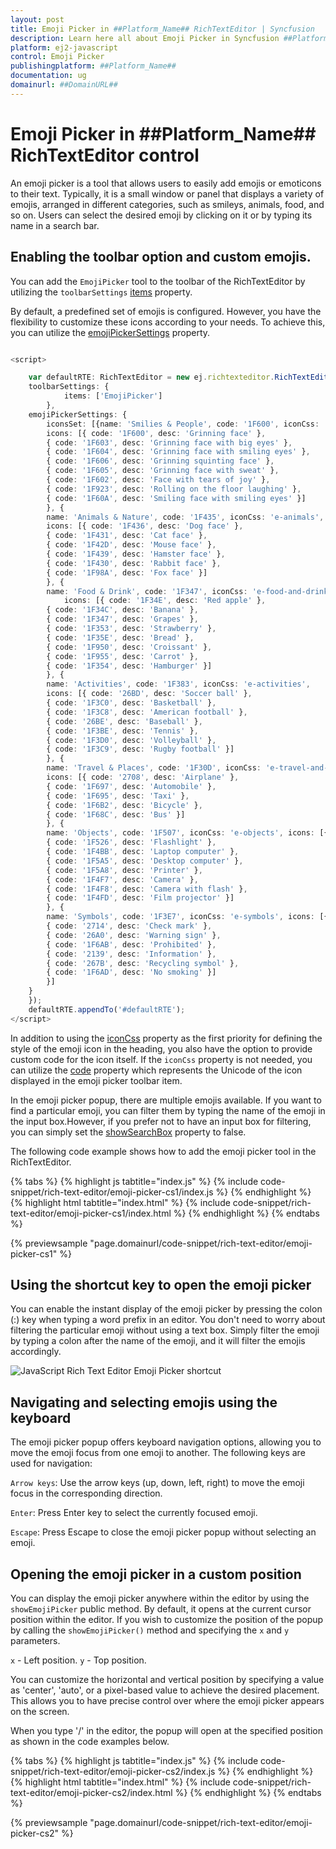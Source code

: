 ```yaml
---
layout: post
title: Emoji Picker in ##Platform_Name## RichTextEditor | Syncfusion
description: Learn here all about Emoji Picker in Syncfusion ##Platform_Name## RichTextEditor control of Syncfusion Essential JS 2 and more.
platform: ej2-javascript
control: Emoji Picker
publishingplatform: ##Platform_Name##
documentation: ug
domainurl: ##DomainURL##
---
```


# Emoji Picker in ##Platform_Name## RichTextEditor control

An emoji picker is a tool that allows users to easily add emojis or emoticons to their text. Typically, it is a small window or panel that displays a variety of emojis, arranged in different categories, such as smileys, animals, food, and so on. Users can select the desired emoji by clicking on it or by typing its name in a search bar.

## Enabling the toolbar option and custom emojis.

You can add the `EmojiPicker` tool to the toolbar of the RichTextEditor by utilizing the `toolbarSettings` [items](../api/rich-text-editor/toolbarSettings/#items) property.

By default, a predefined set of emojis is configured. However, you have the flexibility to customize these icons according to your needs. To achieve this, you can utilize the [emojiPickerSettings](../api/rich-text-editor/emojiPickerSettings/) property.

```ts

<script>

    var defaultRTE: RichTextEditor = new ej.richtexteditor.RichTextEditor({
    toolbarSettings: {
            items: ['EmojiPicker']
        },
    emojiPickerSettings: {
        iconsSet: [{name: 'Smilies & People', code: '1F600', iconCss: 'e-emoji', 
        icons: [{ code: '1F600', desc: 'Grinning face' },
        { code: '1F603', desc: 'Grinning face with big eyes' },
        { code: '1F604', desc: 'Grinning face with smiling eyes' },
        { code: '1F606', desc: 'Grinning squinting face' },
        { code: '1F605', desc: 'Grinning face with sweat' },
        { code: '1F602', desc: 'Face with tears of joy' },
        { code: '1F923', desc: 'Rolling on the floor laughing' },
        { code: '1F60A', desc: 'Smiling face with smiling eyes' }]
        }, {
        name: 'Animals & Nature', code: '1F435', iconCss: 'e-animals',
        icons: [{ code: '1F436', desc: 'Dog face' },
        { code: '1F431', desc: 'Cat face' },
        { code: '1F42D', desc: 'Mouse face' },
        { code: '1F439', desc: 'Hamster face' },
        { code: '1F430', desc: 'Rabbit face' },
        { code: '1F98A', desc: 'Fox face' }]
        }, {
        name: 'Food & Drink', code: '1F347', iconCss: 'e-food-and-drinks',
            icons: [{ code: '1F34E', desc: 'Red apple' },
        { code: '1F34C', desc: 'Banana' },
        { code: '1F347', desc: 'Grapes' },
        { code: '1F353', desc: 'Strawberry' },
        { code: '1F35E', desc: 'Bread' },
        { code: '1F950', desc: 'Croissant' },
        { code: '1F955', desc: 'Carrot' },
        { code: '1F354', desc: 'Hamburger' }]
        }, {
        name: 'Activities', code: '1F383', iconCss: 'e-activities',
        icons: [{ code: '26BD', desc: 'Soccer ball' },
        { code: '1F3C0', desc: 'Basketball' },
        { code: '1F3C8', desc: 'American football' },
        { code: '26BE', desc: 'Baseball' },
        { code: '1F3BE', desc: 'Tennis' },
        { code: '1F3D0', desc: 'Volleyball' },
        { code: '1F3C9', desc: 'Rugby football' }]
        }, {
        name: 'Travel & Places', code: '1F30D', iconCss: 'e-travel-and-places',
        icons: [{ code: '2708', desc: 'Airplane' },
        { code: '1F697', desc: 'Automobile' },
        { code: '1F695', desc: 'Taxi' },
        { code: '1F6B2', desc: 'Bicycle' },
        { code: '1F68C', desc: 'Bus' }]
        }, {
        name: 'Objects', code: '1F507', iconCss: 'e-objects', icons: [{ code: '1F4A1', desc: 'Light bulb' },
        { code: '1F526', desc: 'Flashlight' },
        { code: '1F4BB', desc: 'Laptop computer' },
        { code: '1F5A5', desc: 'Desktop computer' },
        { code: '1F5A8', desc: 'Printer' },
        { code: '1F4F7', desc: 'Camera' },
        { code: '1F4F8', desc: 'Camera with flash' },
        { code: '1F4FD', desc: 'Film projector' }]
        }, {
        name: 'Symbols', code: '1F3E7', iconCss: 'e-symbols', icons: [{ code: '274C', desc: 'Cross mark' },
        { code: '2714', desc: 'Check mark' },
        { code: '26A0', desc: 'Warning sign' },
        { code: '1F6AB', desc: 'Prohibited' },
        { code: '2139', desc: 'Information' },
        { code: '267B', desc: 'Recycling symbol' },
        { code: '1F6AD', desc: 'No smoking' }]
        }]
    }
    });
    defaultRTE.appendTo('#defaultRTE');
</script>

```

In addition to using the [iconCss](../api/rich-text-editor/emojiPickerSettings/iconCss) property as the first priority for defining the style of the emoji icon in the heading, you also have the option to provide custom code for the icon itself. If the `iconCss` property is not needed, you can utilize the [code](../api/rich-text-editor/emojiPickerSettings/code) property which represents the Unicode of the icon displayed in the emoji picker toolbar item.

In the emoji picker popup, there are multiple emojis available. If you want to find a particular emoji, you can filter them by typing the name of the emoji in the input box.However, if you prefer not to have an input box for filtering, you can simply set the [showSearchBox](../api/rich-text-editor/emojiPickerSettings/showSearchBox) property to false.

The following code example shows how to add the emoji picker tool in the RichTextEditor.

{% tabs %}
{% highlight js tabtitle="index.js" %}
{% include code-snippet/rich-text-editor/emoji-picker-cs1/index.js %}
{% endhighlight %}
{% highlight html tabtitle="index.html" %}
{% include code-snippet/rich-text-editor/emoji-picker-cs1/index.html %}
{% endhighlight %}
{% endtabs %}
          
{% previewsample "page.domainurl/code-snippet/rich-text-editor/emoji-picker-cs1" %}

## Using the shortcut key to open the emoji picker

You can enable the instant display of the emoji picker by pressing the colon (:) key when typing a word prefix in an editor. You don't need to worry about filtering the particular emoji without using a text box. Simply filter the emoji by typing a colon after the name of the emoji, and it will filter the emojis accordingly.

![JavaScript Rich Text Editor Emoji Picker shortcut](./images/javaScript-richtexteditor-emoji-picker-shorcut.png)

## Navigating and selecting emojis using the keyboard

The emoji picker popup offers keyboard navigation options, allowing you to move the emoji focus from one emoji to another. The following keys are used for navigation:

`Arrow keys`: Use the arrow keys (up, down, left, right) to move the emoji focus in the corresponding direction.

`Enter`: Press Enter key to select the currently focused emoji.

`Escape`: Press Escape to close the emoji picker popup without selecting an emoji.


## Opening the emoji picker in a custom position

You can display the emoji picker anywhere within the editor by using the `showEmojiPicker` public method. By default, it opens at the current cursor position within the editor. If you wish to customize the position of the popup by calling the `showEmojiPicker()` method and specifying the `x` and `y` parameters.

`x` - Left position.
`y` - Top position.

You can customize the horizontal and vertical position by specifying a value as 'center', 'auto', or a pixel-based value to achieve the desired placement. This allows you to have precise control over where the emoji picker appears on the screen.

When you type '/' in the editor, the popup will open at the specified position as shown in the code examples below.

{% tabs %}
{% highlight js tabtitle="index.js" %}
{% include code-snippet/rich-text-editor/emoji-picker-cs2/index.js %}
{% endhighlight %}
{% highlight html tabtitle="index.html" %}
{% include code-snippet/rich-text-editor/emoji-picker-cs2/index.html %}
{% endhighlight %}
{% endtabs %}
          
{% previewsample "page.domainurl/code-snippet/rich-text-editor/emoji-picker-cs2" %}
